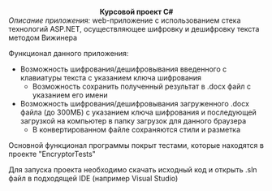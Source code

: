 **<div style="text-align:center">Курсовой проект C#</div>**
*Описание приложения:* web-приложение с использованием стека технологий ASP.NET, осуществляющее шифровку и дешифровку текста методом Вижинера

Функционал данного приложения:
-  Возможность шифрования/дешифровывания введенного с клавиатуры текста с указанием ключа шифрования
    - Возможность сохранить полученный результат в .docx файл с указанием его имени
- Возможность шифрования/дешифровывания загруженного .docx файла (до 300МБ) с указанием ключа шифрования и последующей загрузкой на компьютер в папку загрузок для данного браузера
    - В конвертированном файле сохраняются стили и разметка

Основной функционал программы покрыт тестами, которые находятся в проекте "EncryptorTests"

Для запуска проекта необходимо скачать исходный код и открыть .sln файл в подходящей IDE (например Visual Studio)